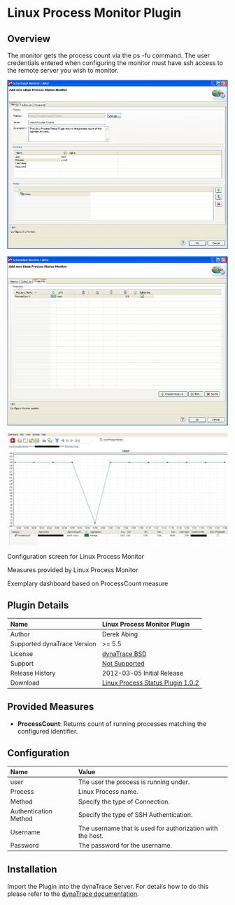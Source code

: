 # Linux Process Monitor Plugin

## Overview

The monitor gets the process count via the ps -fu command. The user credentials entered when configuring the monitor must have ssh access to the remote server you wish to monitor.

![images_community/download/attachments/73401395/Linux_Process_Monitor.JPG](images_community/download/attachments/73401395/Linux_Process_Monitor.JPG)

![images_community/download/attachments/73401395/Linux_Process_Monitor_Measure.JPG](images_community/download/attachments/73401395/Linux_Process_Monitor_Measure.JPG)

![images_community/download/attachments/73401395/Linux_Process_Monitor_Dashboard.JPG](images_community/download/attachments/73401395/Linux_Process_Monitor_Dashboard.JPG)

Configuration screen for Linux Process Monitor

Measures provided by Linux Process Monitor

Exemplary dashboard based on ProcessCount measure

## Plugin Details

| Name | Linux Process Monitor Plugin
| :--- | :---
| Author | Derek Abing
| Supported dynaTrace Version | >= 5.5
| License | [dynaTrace BSD](dynaTraceBSD.txt)
| Support | [Not Supported ](https://community.compuwareapm.com/community/display/DL/Support+Levels#SupportLevels-Community)  
| Release History | 2012-03-05 Initial Release
| Download | [Linux Process Status Plugin 1.0.2](com.dynatrace.diagnostics.plugins.LinuxProcessStatusPlugin_1.0.2.jar)

## Provided Measures

  * **ProcessCount**: Returns count of running processes matching the configured identifier. 

## Configuration

| Name | Value
| :--- | :---
|user|The user the process is running under.
|Process|Linux Process name.
|Method|Specify the type of Connection.
|Authentication Method|Specify the type of SSH Authentication.
|Username|The username that is used for authorization with the host.
|Password|The password for the username.

## Installation

Import the Plugin into the dynaTrace Server. For details how to do this please refer to the [dynaTrace
documentation](https://community.dynatrace.com/community/display/DOCDT50/Manage+and+Develop+User+Plugins).

